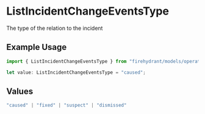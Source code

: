 # ListIncidentChangeEventsType

The type of the relation to the incident

## Example Usage

```typescript
import { ListIncidentChangeEventsType } from "firehydrant/models/operations";

let value: ListIncidentChangeEventsType = "caused";
```

## Values

```typescript
"caused" | "fixed" | "suspect" | "dismissed"
```